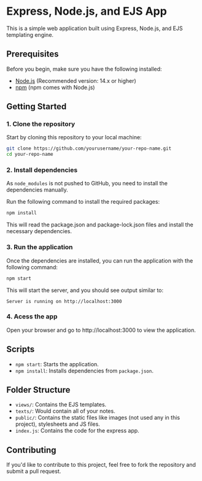 # Express, Node.js, and EJS App

This is a simple web application built using Express, Node.js, and EJS templating engine.

## Prerequisites

Before you begin, make sure you have the following installed:

- [Node.js](https://nodejs.org/) (Recommended version: 14.x or higher)
- [npm](https://www.npmjs.com/) (npm comes with Node.js)

## Getting Started

### 1. Clone the repository

Start by cloning this repository to your local machine:

```bash
git clone https://github.com/yourusername/your-repo-name.git
cd your-repo-name
```

### 2. Install dependencies

As `node_modules` is not pushed to GitHub, you need to install the dependencies manually.

Run the following command to install the required packages:

```bash
npm install
```
This will read the package.json and package-lock.json files and install the necessary dependencies.

### 3. Run the application

Once the dependencies are installed, you can run the application with the following command:

```bash
npm start
```

This will start the server, and you should see output similar to:

```arduino
Server is running on http://localhost:3000
```

### 4. Acess the app

Open your browser and go to http://localhost:3000 to view the application.

## Scripts

- `npm start`: Starts the application.
- `npm install`: Installs dependencies from `package.json`.

## Folder Structure

- `views/`: Contains the EJS templates.
- `texts/`: Would contain all of your notes.
- `public/`: Contains the static files like images (not used any in this project), stylesheets and JS files.
- `index.js`: Contains the code for the express app.

## Contributing

If you'd like to contribute to this project, feel free to fork the repository and submit a pull request.